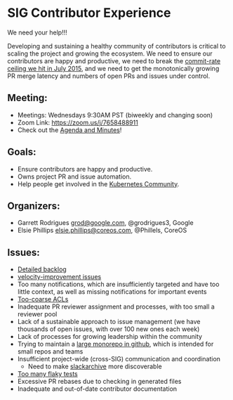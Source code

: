 # SIG Contributor Experience

We need your help!!!

Developing and sustaining a healthy community of contributors is critical to scaling the project
and growing the ecosystem. We need to ensure our contributors are happy and productive, we need
to break the [commit-rate ceiling we hit in July 2015](https://github.com/kubernetes/kubernetes/graphs/contributors),
and we need to get the monotonically growing PR merge latency and numbers of open PRs and issues under control.

## Meeting:
* Meetings: Wednesdays 9:30AM PST (biweekly and changing soon)
* Zoom Link: https://zoom.us/j/7658488911
* Check out the [Agenda and Minutes](https://docs.google.com/document/d/1qf-02B7EOrItQgwXFxgqZ5qjW0mtfu5qkYIF1Hl4ZLI/ )!

## Goals:
* Ensure contributors are happy and productive.
* Owns project PR and issue automation.
* Help people get involved in the [Kubernetes Community](https://kubernetes.io/community/).

## Organizers:
* Garrett Rodrigues grod@google.com, @grodrigues3, Google
* Elsie Phillips elsie.phillips@coreos.com, @Phillels, CoreOS

## Issues:
* [Detailed backlog](https://github.com/orgs/kubernetes/projects/1)
* [velocity-improvement issues](https://github.com/kubernetes/contrib/labels/kind%2Fvelocity-improvement)
* Too many notifications, which are insufficiently targeted and have too little context, as well as missing
  notifications for important events
* [Too-coarse ACLs](https://github.com/kubernetes/contrib/issues/1908)
* Inadequate PR reviewer assignment and processes, with too small a reviewer pool
* Lack of a sustainable approach to issue management (we have thousands of open issues, with over 100 new ones each week)
* Lack of processes for growing leadership within the community
* Trying to maintain a [large monorepo in github](https://github.com/kubernetes/kubernetes/issues/24343), which is intended for small repos and teams
* Insufficient project-wide (cross-SIG) communication and coordination
  * Need to make [slackarchive](http://kubernetes.slackarchive.io/kubernetes-dev) more discoverable
* [Too many flaky tests](https://github.com/kubernetes/kubernetes/issues/24753)
* Excessive PR rebases due to checking in generated files
* Inadequate and out-of-date contributor documentation
